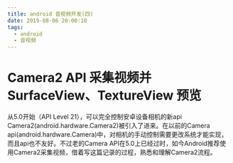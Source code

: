 ```yaml
---
title: android 音视频开发(四)
date: 2019-08-06 20:00:10
tags:
  - android
  - 音视频
---
```


# Camera2 API 采集视频并SurfaceView、TextureView 预览

<!--more-->

从5.0开始（API Level 21），可以完全控制安卓设备相机的新api Camera2(android.hardware.Camera2)被引入了进来。在以前的Camera api(android.hardware.Camera)中，对相机的手动控制需要更改系统才能实现，而且api也不友好。不过老的Camera API在5.0上已经过时，如今Android推荐使用Camera2采集视频，借着写这篇记录的过程，熟悉和理解Camera2流程。





